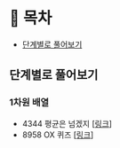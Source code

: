 # 📝 목차
- [단계별로 풀어보기](#단계별로-풀어보기)

## 단계별로 풀어보기
### 1차원 배열
- 4344 평균은 넘겠지 [[링크](https://github.com/LeeJongEun02/study_python/blob/main/baekjoon/4000/4344_%ED%8F%89%EA%B7%A0%EC%9D%80%EB%84%98%EA%B2%A0%EC%A7%80)]
- 8958 OX 퀴즈 [[링크](https://github.com/LeeJongEun02/study_python/blob/main/baekjoon/8000/8958_OXQuiz.py)]
